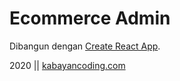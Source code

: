 # Ecommerce Admin

Dibangun dengan [Create React App](https://github.com/facebook/create-react-app).

2020 || [kabayancoding.com](http://kabayancoding.com/)
